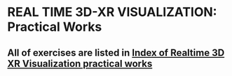 # REAL TIME 3D-XR VISUALIZATION: Practical Works

## All of exercises are listed in [Index of Realtime 3D XR Visualization practical works](https://8gau8.github.io/3d-vis-practical-works/)